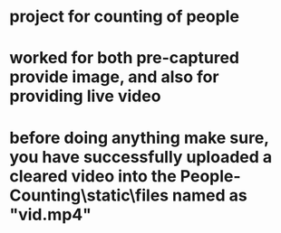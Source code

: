 # project for counting of people
# worked for both pre-captured provide image, and also for providing live video
# before doing anything make sure, you have successfully uploaded a cleared video into the People-Counting\static\files named as "vid.mp4"